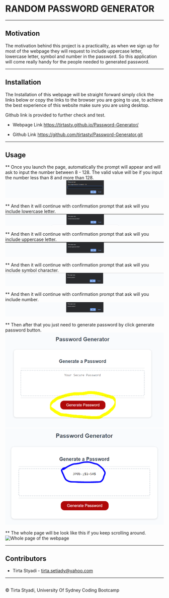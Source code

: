 # RANDOM PASSWORD GENERATOR

---

## Motivation

The motivation behind this project is a practicality, as when we sign up for most of the webpage they will request to include uppercase letter, lowercase letter, symbol and number in the password. So this application will come really handy for the people needed to generated password.

---
## Installation

The Installation of this webpage will be straight forward simply click the links below or 
copy the links to the browser you are going to use, to achieve the best experience of 
this website make sure you are using desktop.

Github link is provided to further check and test.


* Webpage Link
https://tirtasty.github.io/Password-Generator/

* Github Link
https://github.com/tirtasty/Password-Generator.git

---

## Usage

** Once you launch the page, automatically the prompt will appear and will ask to input the number between 8 - 128. The valid value will be if you input the number less than 8 and more than 128.
![Character Amount Option](./images/characterAmount.PNG)

** And then it will continue with confirmation prompt that ask will you include lowercase letter.
![Lowercase Letter Option](./images/lowercaseOption.PNG)

** And then it will continue with confirmation prompt that ask will you include uppercase letter.
![Uppercase Letter Option](./images/uppercaseOption.PNG)

** And then it will continue with confirmation prompt that ask will you include symbol character.
![Symbol Character Option](./images/symbolOption.PNG)

** And then it will continue with confirmation prompt that ask will you include number.
![Number Option](./images/numberOption.PNG)

** Then after that you just need to generate password by click generate password button.
![Generate Button](./images/generateButton.PNG)
![The result](./images/result.PNG)

** The whole page will be look like this if you keep scrolling around.
![Whole page of the webpage](./images/webpage.gif)

---
## Contributors

- Tirta Styadi - <tirta.setiady@yahoo.com>

---

##

© Tirta Styadi, University Of Sydney Coding Bootcamp